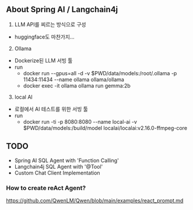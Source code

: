 ## About Spring AI / Langchain4j
1. LLM API를 찌르는 방식으로 구성
 - huggingface도 마찬가지...
2. Ollama
 - Dockerize된 LLM 서빙 툴
 - run
    - docker run --gpus=all -d -v $PWD/data/models:/root/.ollama -p 11434:11434 --name ollama ollama/ollama
    - docker exec -it ollama ollama run gemma:2b
3. local AI
 - 로컬에서 AI 테스트를 위한 서빙 툴
 - run
    - docker run -ti -p 8080:8080 --name local-ai -v $PWD/data/models:/build/model  localai/localai:v2.16.0-ffmpeg-core

## TODO
- Spring AI SQL Agent with 'Function Calling'
- Langchain4j SQL Agent with '@Tool'
- Custom Chat Client Implementation


### How to create reAct Agent?
https://github.com/QwenLM/Qwen/blob/main/examples/react_prompt.md
